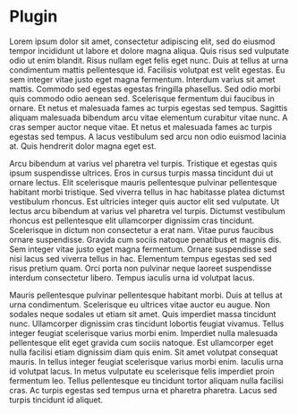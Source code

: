 # Plugin

Lorem ipsum dolor sit amet, consectetur adipiscing elit, sed do eiusmod tempor incididunt ut labore et dolore magna aliqua. Quis risus sed vulputate odio ut enim blandit. Risus nullam eget felis eget nunc. Duis at tellus at urna condimentum mattis pellentesque id. Facilisis volutpat est velit egestas. Eu sem integer vitae justo eget magna fermentum. Interdum varius sit amet mattis. Commodo sed egestas egestas fringilla phasellus. Sed odio morbi quis commodo odio aenean sed. Scelerisque fermentum dui faucibus in ornare. Et netus et malesuada fames ac turpis egestas sed tempus. Sagittis aliquam malesuada bibendum arcu vitae elementum curabitur vitae nunc. A cras semper auctor neque vitae. Et netus et malesuada fames ac turpis egestas sed tempus. A lacus vestibulum sed arcu non odio euismod lacinia at. Quis hendrerit dolor magna eget est.

Arcu bibendum at varius vel pharetra vel turpis. Tristique et egestas quis ipsum suspendisse ultrices. Eros in cursus turpis massa tincidunt dui ut ornare lectus. Elit scelerisque mauris pellentesque pulvinar pellentesque habitant morbi tristique. Sed viverra tellus in hac habitasse platea dictumst vestibulum rhoncus. Est ultricies integer quis auctor elit sed vulputate. Ut lectus arcu bibendum at varius vel pharetra vel turpis. Dictumst vestibulum rhoncus est pellentesque elit ullamcorper dignissim cras tincidunt. Scelerisque in dictum non consectetur a erat nam. Vitae purus faucibus ornare suspendisse. Gravida cum sociis natoque penatibus et magnis dis. Sem integer vitae justo eget magna fermentum. Ornare suspendisse sed nisi lacus sed viverra tellus in hac. Elementum tempus egestas sed sed risus pretium quam. Orci porta non pulvinar neque laoreet suspendisse interdum consectetur libero. Tempus iaculis urna id volutpat lacus.

Mauris pellentesque pulvinar pellentesque habitant morbi. Duis at tellus at urna condimentum. Scelerisque eu ultrices vitae auctor eu augue. Non sodales neque sodales ut etiam sit amet. Quis imperdiet massa tincidunt nunc. Ullamcorper dignissim cras tincidunt lobortis feugiat vivamus. Tellus integer feugiat scelerisque varius morbi enim. Imperdiet nulla malesuada pellentesque elit eget gravida cum sociis natoque. Est ullamcorper eget nulla facilisi etiam dignissim diam quis enim. Sit amet volutpat consequat mauris. In tellus integer feugiat scelerisque varius morbi enim. Iaculis urna id volutpat lacus. In metus vulputate eu scelerisque felis imperdiet proin fermentum leo. Tellus pellentesque eu tincidunt tortor aliquam nulla facilisi cras. Ac turpis egestas sed tempus urna et pharetra pharetra. Lacus sed turpis tincidunt id aliquet.
